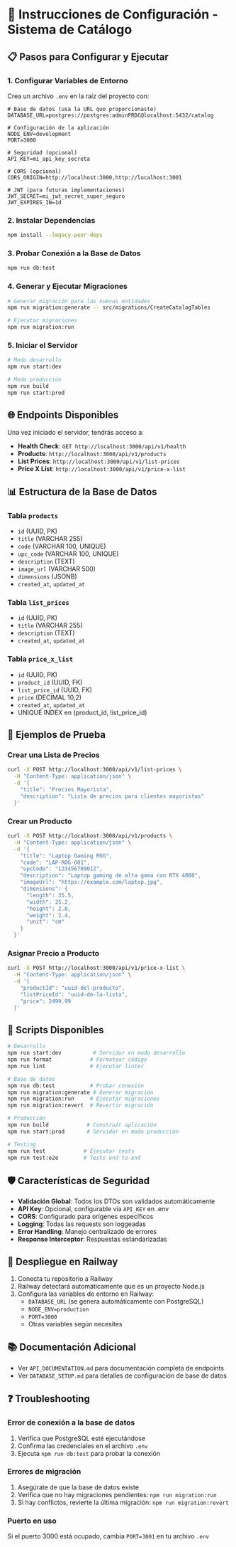 # 🚀 Instrucciones de Configuración - Sistema de Catálogo

## 📋 Pasos para Configurar y Ejecutar

### 1. **Configurar Variables de Entorno**

Crea un archivo `.env` en la raíz del proyecto con:

```env
# Base de datos (usa la URL que proporcionaste)
DATABASE_URL=postgres://postgres:adminPRDC@localhost:5432/catalog

# Configuración de la aplicación
NODE_ENV=development
PORT=3000

# Seguridad (opcional)
API_KEY=mi_api_key_secreta

# CORS (opcional)
CORS_ORIGIN=http://localhost:3000,http://localhost:3001

# JWT (para futuras implementaciones)
JWT_SECRET=mi_jwt_secret_super_seguro
JWT_EXPIRES_IN=1d
```

### 2. **Instalar Dependencias**
```bash
npm install --legacy-peer-deps
```

### 3. **Probar Conexión a la Base de Datos**
```bash
npm run db:test
```

### 4. **Generar y Ejecutar Migraciones**
```bash
# Generar migración para las nuevas entidades
npm run migration:generate -- src/migrations/CreateCatalogTables

# Ejecutar migraciones
npm run migration:run
```

### 5. **Iniciar el Servidor**
```bash
# Modo desarrollo
npm run start:dev

# Modo producción
npm run build
npm run start:prod
```

## 🌐 Endpoints Disponibles

Una vez iniciado el servidor, tendrás acceso a:

- **Health Check**: `GET http://localhost:3000/api/v1/health`
- **Products**: `http://localhost:3000/api/v1/products`
- **List Prices**: `http://localhost:3000/api/v1/list-prices`
- **Price X List**: `http://localhost:3000/api/v1/price-x-list`

## 📊 Estructura de la Base de Datos

### Tabla `products`
- `id` (UUID, PK)
- `title` (VARCHAR 255)
- `code` (VARCHAR 100, UNIQUE)
- `upc_code` (VARCHAR 100, UNIQUE)
- `description` (TEXT)
- `image_url` (VARCHAR 500)
- `dimensions` (JSONB)
- `created_at`, `updated_at`

### Tabla `list_prices`
- `id` (UUID, PK)
- `title` (VARCHAR 255)
- `description` (TEXT)
- `created_at`, `updated_at`

### Tabla `price_x_list`
- `id` (UUID, PK)
- `product_id` (UUID, FK)
- `list_price_id` (UUID, FK)
- `price` (DECIMAL 10,2)
- `created_at`, `updated_at`
- UNIQUE INDEX en (product_id, list_price_id)

## 🧪 Ejemplos de Prueba

### Crear una Lista de Precios
```bash
curl -X POST http://localhost:3000/api/v1/list-prices \
  -H "Content-Type: application/json" \
  -d '{
    "title": "Precios Mayorista",
    "description": "Lista de precios para clientes mayoristas"
  }'
```

### Crear un Producto
```bash
curl -X POST http://localhost:3000/api/v1/products \
  -H "Content-Type: application/json" \
  -d '{
    "title": "Laptop Gaming ROG",
    "code": "LAP-ROG-001",
    "upcCode": "123456789012",
    "description": "Laptop gaming de alta gama con RTX 4080",
    "imageUrl": "https://example.com/laptop.jpg",
    "dimensions": {
      "length": 35.5,
      "width": 25.2,
      "height": 2.8,
      "weight": 2.4,
      "unit": "cm"
    }
  }'
```

### Asignar Precio a Producto
```bash
curl -X POST http://localhost:3000/api/v1/price-x-list \
  -H "Content-Type: application/json" \
  -d '{
    "productId": "uuid-del-producto",
    "listPriceId": "uuid-de-la-lista",
    "price": 2499.99
  }'
```

## 🔧 Scripts Disponibles

```bash
# Desarrollo
npm run start:dev          # Servidor en modo desarrollo
npm run format            # Formatear código
npm run lint              # Ejecutar linter

# Base de datos
npm run db:test           # Probar conexión
npm run migration:generate # Generar migración
npm run migration:run     # Ejecutar migraciones
npm run migration:revert  # Revertir migración

# Producción
npm run build            # Construir aplicación
npm run start:prod       # Servidor en modo producción

# Testing
npm run test            # Ejecutar tests
npm run test:e2e        # Tests end-to-end
```

## 🛡️ Características de Seguridad

- **Validación Global**: Todos los DTOs son validados automáticamente
- **API Key**: Opcional, configurable via `API_KEY` en .env
- **CORS**: Configurado para orígenes específicos
- **Logging**: Todas las requests son loggeadas
- **Error Handling**: Manejo centralizado de errores
- **Response Interceptor**: Respuestas estandarizadas

## 🚀 Despliegue en Railway

1. Conecta tu repositorio a Railway
2. Railway detectará automáticamente que es un proyecto Node.js
3. Configura las variables de entorno en Railway:
   - `DATABASE_URL` (se genera automáticamente con PostgreSQL)
   - `NODE_ENV=production`
   - `PORT=3000`
   - Otras variables según necesites

## 📚 Documentación Adicional

- Ver `API_DOCUMENTATION.md` para documentación completa de endpoints
- Ver `DATABASE_SETUP.md` para detalles de configuración de base de datos

## ❓ Troubleshooting

### Error de conexión a la base de datos
1. Verifica que PostgreSQL esté ejecutándose
2. Confirma las credenciales en el archivo `.env`
3. Ejecuta `npm run db:test` para probar la conexión

### Errores de migración
1. Asegúrate de que la base de datos existe
2. Verifica que no hay migraciones pendientes: `npm run migration:run`
3. Si hay conflictos, revierte la última migración: `npm run migration:revert`

### Puerto en uso
Si el puerto 3000 está ocupado, cambia `PORT=3001` en tu archivo `.env`
